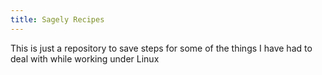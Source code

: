 ```yaml
---
title: Sagely Recipes
---
```

This is just a repository to save steps for some of the things I have had to deal with while working under Linux
